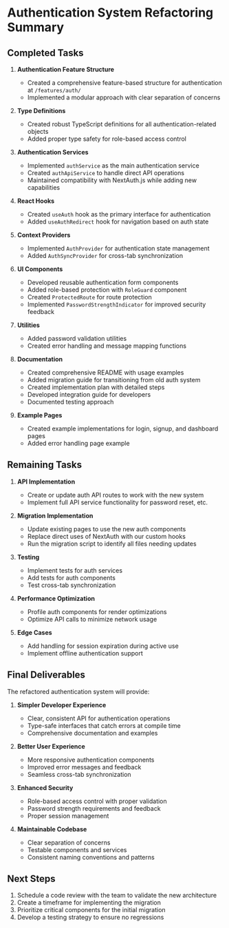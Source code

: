 # Authentication System Refactoring Summary

## Completed Tasks

1. **Authentication Feature Structure**
   - Created a comprehensive feature-based structure for authentication at `/features/auth/`
   - Implemented a modular approach with clear separation of concerns

2. **Type Definitions**
   - Created robust TypeScript definitions for all authentication-related objects
   - Added proper type safety for role-based access control

3. **Authentication Services**
   - Implemented `authService` as the main authentication service
   - Created `authApiService` to handle direct API operations
   - Maintained compatibility with NextAuth.js while adding new capabilities

4. **React Hooks**
   - Created `useAuth` hook as the primary interface for authentication
   - Added `useAuthRedirect` hook for navigation based on auth state

5. **Context Providers**
   - Implemented `AuthProvider` for authentication state management
   - Added `AuthSyncProvider` for cross-tab synchronization

6. **UI Components**
   - Developed reusable authentication form components
   - Added role-based protection with `RoleGuard` component
   - Created `ProtectedRoute` for route protection
   - Implemented `PasswordStrengthIndicator` for improved security feedback

7. **Utilities**
   - Added password validation utilities
   - Created error handling and message mapping functions

8. **Documentation**
   - Created comprehensive README with usage examples
   - Added migration guide for transitioning from old auth system
   - Created implementation plan with detailed steps
   - Developed integration guide for developers
   - Documented testing approach

9. **Example Pages**
   - Created example implementations for login, signup, and dashboard pages
   - Added error handling page example

## Remaining Tasks

1. **API Implementation**
   - Create or update auth API routes to work with the new system
   - Implement full API service functionality for password reset, etc.

2. **Migration Implementation**
   - Update existing pages to use the new auth components
   - Replace direct uses of NextAuth with our custom hooks
   - Run the migration script to identify all files needing updates

3. **Testing**
   - Implement tests for auth services
   - Add tests for auth components
   - Test cross-tab synchronization

4. **Performance Optimization**
   - Profile auth components for render optimizations
   - Optimize API calls to minimize network usage

5. **Edge Cases**
   - Add handling for session expiration during active use
   - Implement offline authentication support

## Final Deliverables

The refactored authentication system will provide:

1. **Simpler Developer Experience**
   - Clear, consistent API for authentication operations
   - Type-safe interfaces that catch errors at compile time
   - Comprehensive documentation and examples

2. **Better User Experience**
   - More responsive authentication components
   - Improved error messages and feedback
   - Seamless cross-tab synchronization

3. **Enhanced Security**
   - Role-based access control with proper validation
   - Password strength requirements and feedback
   - Proper session management

4. **Maintainable Codebase**
   - Clear separation of concerns
   - Testable components and services
   - Consistent naming conventions and patterns

## Next Steps

1. Schedule a code review with the team to validate the new architecture
2. Create a timeframe for implementing the migration
3. Prioritize critical components for the initial migration
4. Develop a testing strategy to ensure no regressions
